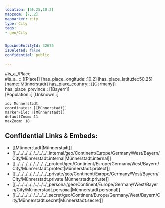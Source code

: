```yaml
---
location: [50.25,10.2] 
mapzoom: [7,12] 
mapmarker: city 
type: City
tags:
- geo/City


SpocWebEntityId: 32676
isDeleted: false
confidential: public

---
```

#is_a_/Place  
#is_a_ :: [[Place]] 
[has_place_longitude::10.2] 
[has_place_latitude::50.25] 
[name::Münnerstadt] 
has_place_country:: [[Germany]]  
has_place_province:: [[Bayern]]  
[Population::] 
[Unknown::] 


```leaflet
id: Münnerstadt
coordinates: [[Münnerstadt]] 
markerFile: [[Münnerstadt]] 
defaultZoom: 11 
maxZoom: 18
```


## Confidential Links & Embeds: 
- [[Münnerstadt|Münnerstadt]] 
- [[../../../../../../../../_internal/geo/Continent/Europe/Germany/West/Bayern/City/Münnerstadt.internal|Münnerstadt.internal]] 
- [[../../../../../../../../_protect/geo/Continent/Europe/Germany/West/Bayern/City/Münnerstadt.protect|Münnerstadt.protect]] 
- [[../../../../../../../../_private/geo/Continent/Europe/Germany/West/Bayern/City/Münnerstadt.private|Münnerstadt.private]] 
- [[../../../../../../../../_personal/geo/Continent/Europe/Germany/West/Bayern/City/Münnerstadt.personal|Münnerstadt.personal]] 
- [[../../../../../../../../_secret/geo/Continent/Europe/Germany/West/Bayern/City/Münnerstadt.secret|Münnerstadt.secret]] 

